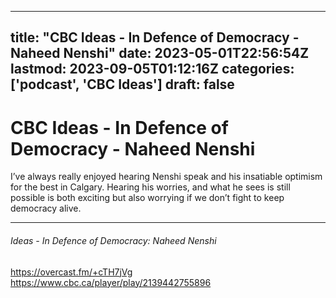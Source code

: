 
---
title: "CBC Ideas - In Defence of Democracy - Naheed Nenshi"
date: 2023-05-01T22:56:54Z
lastmod: 2023-09-05T01:12:16Z
categories: ['podcast', 'CBC Ideas']
draft: false
---


# CBC Ideas - In Defence of Democracy - Naheed Nenshi

I’ve always really enjoyed hearing Nenshi speak and his insatiable optimism for the best in Calgary. Hearing his worries, and what he sees is still possible is both exciting but also worrying if we don’t fight to keep democracy alive.

- - -
###### Ideas - In Defence of Democracy: Naheed Nenshi

https://overcast.fm/+cTH7jVg  
https://www.cbc.ca/player/play/2139442755896

<!-- #public #podcast #CBC Ideas# -->

<!-- {BearID:10064432-B1ED-4EF9-9663-E1178826F680-17777-00000A2E5BACFF9D} -->

